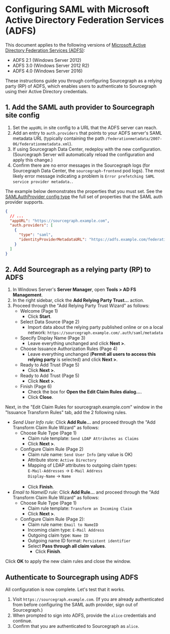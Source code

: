 # Configuring SAML with Microsoft Active Directory Federation Services (ADFS)

This document applies to the following versions of [Microsoft Active Directory Federation Services (ADFS)](https://docs.microsoft.com/en-us/windows-server/identity/active-directory-federation-services):

- ADFS 2.1 (Windows Server 2012)
- ADFS 3.0 (Windows Server 2012 R2)
- ADFS 4.0 (Windows Server 2016)

These instructions guide you through configuring Sourcegraph as a relying party (RP) of ADFS, which enables users to authenticate to Sourcegraph using their Active Directory credentials.

## 1. Add the SAML auth provider to Sourcegraph site config

1.  Set the `appURL` in site config to a URL that the ADFS server can reach.
1.  Add an entry to `auth.providers` that points to your ADFS server's SAML metadata URL (typically containing the path `/federationmetadata/2007-06/federationmetadata.xml`).
1.  If using Sourcegraph Data Center, redeploy with the new configuration. (Sourcegraph Server will automatically reload the configuration and apply this change.)
1.  Confirm there are no error messages in the Sourcegraph logs (for Sourcegraph Data Center, the `sourcegraph-frontend` pod logs). The most likely error message indicating a problem is `Error prefetching SAML service provider metadata.`.

The example below demonstrates the properties that you must set. See the [SAMLAuthProvider config type](https://about.sourcegraph.com/docs/config/site#samlauthprovider-object) the full set of properties that the SAML auth provider supports.

```json
{
  // ...
  "appURL": "https://sourcegraph.example.com",
  "auth.providers": [
    {
      "type": "saml",
      "identityProviderMetadataURL": "https://adfs.example.com/federationmetadata/2007-06/federationmetadata.xml"
    }
  ]
}
```

## 2. Add Sourcegraph as a relying party (RP) to ADFS

1.  In Windows Server's **Server Manager**, open **Tools > AD FS Management**.
1.  In the right sidebar, click the **Add Relying Party Trust...** action.
1.  Proceed through the "Add Relying Party Trust Wizard" as follows:
    - Welcome (Page 1)
      - Click **Start**.
    - Select Data Source (Page 2)
      - Import data about the relying party published online or on a local network: `https://sourcegraph.example.com/.auth/saml/metadata`
    - Specify Display Name (Page 3)
      - Leave everything unchanged and click **Next >**.
    - Choose Issuance Authorization Rules (Page 4)
      - Leave everything unchanged (**Permit all users to access this relying party** is selected) and click **Next >**.
    - Ready to Add Trust (Page 5)
      - Click **Next >**.
    - Ready to Add Trust (Page 5)
      - Click **Next >**.
    - Finish (Page 6)
      - Check the box for **Open the Edit Claim Rules dialog...**.
      - Click **Close**.

Next, in the "Edit Claim Rules for sourcegraph.example.com" window in the "Issuance Transform Rules" tab, add the 2 following rules.

- _Send User Info rule:_ Click **Add Rule...** and proceed through the "Add Transform Claim Rule Wizard" as follows:
  - Choose Rule Type (Page 1)
    - Claim rule template: `Send LDAP Attributes as Claims`
    - Click **Next >**.
  - Configure Claim Rule (Page 2)
    - Claim rule name: `Send User Info` (any value is OK)
    - Attribute store: `Active Directory`
    - Mapping of LDAP attributes to outgoing claim types:<br/> `E-Mail-Addresses` -> `E-Mail Address`<br/> `Display-Name` -> `Name`<br/><br/>
    - Click **Finish**.
- _Email to NameID rule:_ Click **Add Rule...** and proceed through the "Add Transform Claim Rule Wizard" as follows:
  - Choose Rule Type (Page 1)
    - Claim rule template: `Transform an Incoming Claim`
    - Click **Next >**.
  - Configure Claim Rule (Page 2):
    - Claim rule name: `Email to NameID`
    - Incoming claim type: `E-Mail Address`
    - Outgoing claim type: `Name ID`
    - Outgoing name ID format: `Persistent identifier`
    - Select **Pass through all claim values**.
      - Click **Finish**.

Click **OK** to apply the new claim rules and close the window.

## Authenticate to Sourcegraph using ADFS

All configuration is now complete. Let's test that it works.

1.  Visit `https://sourcegraph.example.com`. (If you are already authenticated from before configuring the SAML auth provider, sign out of Sourcegraph.)
1.  When prompted to sign into ADFS, provide the `alice` credentials and continue.
1.  Confirm that you are authenticated to Sourcegraph as `alice`.
